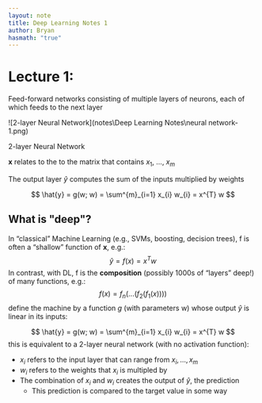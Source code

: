 ```yaml
---
layout: note
title: Deep Learning Notes 1
author: Bryan
hasmath: "true"
---
```


# Lecture 1:

Feed-forward networks consisting of multiple layers of neurons, each of which feeds to the next layer 

![2-layer Neural Network](notes\Deep Learning Notes\neural network-1.png)

2-layer Neural Network

**x** relates to the to the matrix that contains $x_1$, ..., $x_m$

The output layer $\hat{y}$ computes the sum of the inputs multiplied by weights

$$
\hat{y} = g(w; w) = \sum^{m}_{i=1} x_{i} w_{i} = x^{T} w
$$

## What is "deep"?

In “classical” Machine Learning (e.g., SVMs, boosting, decision trees), f
is often a “shallow” function of **x**, e.g.:
$$
\hat{y} = f(x) = x^{T} w
$$
In contrast, with DL, f is the **composition** (possibly 1000s
of “layers” deep!) of many functions, e.g.:
$$
f(x) = f_n ( ... (f_2 (f_1 (x))))
$$
define the machine by a function *g* (with parameters w) whose output $\hat{y}$ is linear in its inputs:

$$
\hat{y} = g(w; w) = \sum^{m}_{i=1} x_{i} w_{i} = x^{T} w
$$
this is equivalent to a 2-layer neural network (with no activation function):

- $x_{i}$ refers to the input layer that can range from $x_{i}, ..., x_{m}$
- $w_i$ refers to the weights that $x_i$ is multipled by
- The combination of $x_i$ and $w_i$ creates the output of $\hat{y}$, the prediction
    - This prediction is compared to the target value in some way

